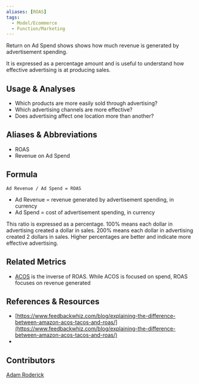```yaml
---
aliases: [ROAS]
tags:
  - Model/Ecommerce
  - Function/Marketing
---
```


Return on Ad Spend shows shows how much revenue is generated by advertisement spending.

It is expressed as a percentage amount and is useful to understand how effective advertising is at producing sales.

## Usage & Analyses

- Which products are more easily sold through advertising?
- Which advertising channels are more effective?
- Does advertising affect one location more than another?

## Aliases & Abbreviations

- ROAS
- Revenue on Ad Spend

## Formula

`Ad Revenue / Ad Spend = ROAS`

- Ad Revenue = revenue generated by advertisement spending, in currency
- Ad Spend = cost of advertisement spending, in currency

This ratio is expressed as a percentage. 100% means each dollar in advertising created a dollar in sales. 200% means each dollar in advertising created 2 dollars in sales. Higher percentages are better and indicate more effective advertising.

## Related Metrics

- [ACOS](Advertising%20Cost%20of%20Sale.md) is the inverse of ROAS. While ACOS is focused on spend, ROAS focuses on revenue generated

## References & Resources

- [https://www.feedbackwhiz.com/blog/explaining-the-difference-between-amazon-acos-tacos-and-roas/](https://www.feedbackwhiz.com/blog/explaining-the-difference-between-amazon-acos-tacos-and-roas/)
-

## Contributors

[Adam Roderick](https://www.linkedin.com/in/adamroderick/)
